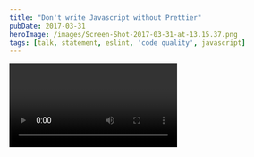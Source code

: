 ```yaml
---
title: "Don't write Javascript without Prettier"
pubDate: 2017-03-31
heroImage: /images/Screen-Shot-2017-03-31-at-13.15.37.png
tags: [talk, statement, eslint, 'code quality', javascript]
---
```


<Video url="https://www.youtube.com/watch?v=hkfBvpEfWdA" />

_A side note: [A-Prettier-Formatter](http://jlongster.com/A-Prettier-Formatter) should be read. And if you're using Javascript, [Prettier](https://github.com/prettier/prettier) should be tested (especially if you're using JSX)._

While ESLint eliminated the need for people to talk about code conventions, Prettier can eliminate the need for people to think about code formatting.

**10 000 thumbs up! I will never work for a company without autoformatting again.**
